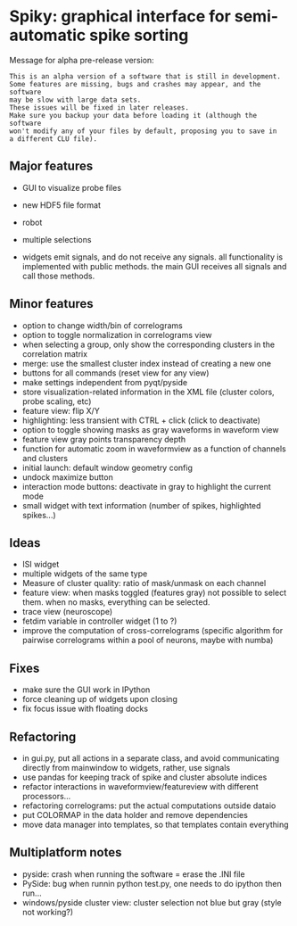 Spiky: graphical interface for semi-automatic spike sorting
===========================================================

Message for alpha pre-release version:

    This is an alpha version of a software that is still in development.
    Some features are missing, bugs and crashes may appear, and the software
    may be slow with large data sets. 
    These issues will be fixed in later releases.
    Make sure you backup your data before loading it (although the software
    won't modify any of your files by default, proposing you to save in 
    a different CLU file).
   
   
Major features
--------------

  * GUI to visualize probe files
  * new HDF5 file format
  * robot
  * multiple selections
  
  
  
  * widgets emit signals, and do not receive any signals. all functionality
    is implemented with public methods.
    the main GUI receives all signals and call those methods.
    

  
Minor features
--------------
  
  * option to change width/bin of correlograms
  * option to toggle normalization in correlograms view
  * when selecting a group, only show the corresponding clusters in the
    correlation matrix
  * merge: use the smallest cluster index instead of creating a new one
  * buttons for all commands (reset view for any view)
  * make settings independent from pyqt/pyside
  * store visualization-related information in the XML file (cluster colors,
    probe scaling, etc)
  * feature view: flip X/Y
  * highlighting: less transient with CTRL + click (click to deactivate)
  * option to toggle showing masks as gray waveforms in waveform view
  * feature view gray points transparency depth
  * function for automatic zoom in waveformview as a function of
    channels and clusters
  * initial launch: default window geometry config  
  * undock maximize button
  * interaction mode buttons: deactivate in gray to highlight the current mode
  * small widget with text information (number of spikes, highlighted spikes...)


Ideas
-----
  
  * ISI widget
  * multiple widgets of the same type
  * Measure of cluster quality: ratio of mask/unmask on each channel
  * feature view: when masks toggled (features gray) not possible to select
    them. when no masks, everything can be selected.
  * trace view (neuroscope)
  * fetdim variable in controller widget (1 to ?)
  * improve the computation of cross-correlograms (specific algorithm for
    pairwise correlograms within a pool of neurons, maybe with numba)


Fixes
-----

  * make sure the GUI work in IPython
  * force cleaning up of widgets upon closing
  * fix focus issue with floating docks
  
  
Refactoring
-----------

  * in gui.py, put all actions in a separate class, and avoid communicating 
    directly from mainwindow to widgets, rather, use signals
  * use pandas for keeping track of spike and cluster absolute indices
  * refactor interactions in waveformview/featureview with different
    processors...
  * refactoring correlograms: put the actual computations outside dataio
  * put COLORMAP in the data holder and remove dependencies 
  * move data manager into templates, so that templates contain everything


Multiplatform notes
-------------------

  * pyside: crash when running the software = erase the .INI file
  * PySide: bug when runnin python test.py, one needs to do ipython then run...
  * windows/pyside cluster view: cluster selection not blue but gray (style not working?)

  